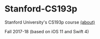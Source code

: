 # Stanford-CS193p

Stanford University's CS193p course [(about)](https://cs193p.sites.stanford.edu/about-cs193p) 

Fall 2017-18 (based on iOS 11 and Swift 4) 

